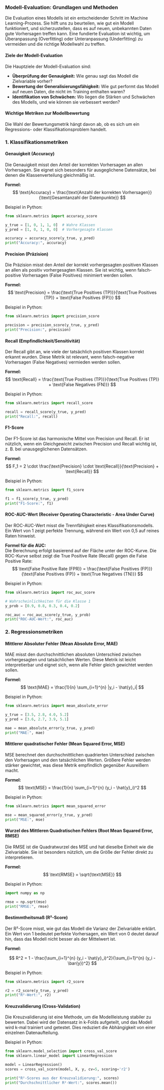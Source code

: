 ### **Modell-Evaluation: Grundlagen und Methoden**

Die Evaluation eines Modells ist ein entscheidender Schritt im Machine Learning-Prozess. Sie hilft uns zu beurteilen, wie gut ein Modell funktioniert, und sicherzustellen, dass es auf neuen, unbekannten Daten gute Vorhersagen treffen kann. Eine fundierte Evaluation ist wichtig, um Überanpassung (Overfitting) oder Unteranpassung (Underfitting) zu vermeiden und die richtige Modellwahl zu treffen.


#### **Ziele der Modell-Evaluation**

Die Hauptziele der Modell-Evaluation sind:
- **Überprüfung der Genauigkeit:** Wie genau sagt das Modell die Zielvariable vorher?  
- **Bewertung der Generalisierungsfähigkeit:** Wie gut performt das Modell auf neuen Daten, die nicht im Training enthalten waren?  
- **Identifikation von Schwächen:** Wo liegen die Stärken und Schwächen des Modells, und wie können sie verbessert werden?


#### **Wichtige Metriken zur Modellbewertung**

Die Wahl der Bewertungsmetrik hängt davon ab, ob es sich um ein Regressions- oder Klassifikationsproblem handelt.



### **1. Klassifikationsmetriken**

#### **Genauigkeit (Accuracy)**  
Die Genauigkeit misst den Anteil der korrekten Vorhersagen an allen Vorhersagen. Sie eignet sich besonders für ausgeglichene Datensätze, bei denen die Klassenverteilung gleichmäßig ist.

**Formel:**  
$$
\text{Accuracy} = \frac{\text{Anzahl der korrekten Vorhersagen}}{\text{Gesamtanzahl der Datenpunkte}}
$$

Beispiel in Python:
```python
from sklearn.metrics import accuracy_score

y_true = [1, 0, 1, 1, 0]  # Wahre Klassen
y_pred = [1, 0, 1, 0, 0]  # Vorhergesagte Klassen

accuracy = accuracy_score(y_true, y_pred)
print("Accuracy:", accuracy)
```



#### **Precision (Präzision)**  
Die Präzision misst den Anteil der korrekt vorhergesagten positiven Klassen an allen als positiv vorhergesagten Klassen. Sie ist wichtig, wenn falsch-positive Vorhersagen (False Positives) minimiert werden sollen.

**Formel:**  
$$
\text{Precision} = \frac{\text{True Positives (TP)}}{\text{True Positives (TP)} + \text{False Positives (FP)}}
$$

Beispiel in Python:
```python
from sklearn.metrics import precision_score

precision = precision_score(y_true, y_pred)
print("Precision:", precision)
```


#### **Recall (Empfindlichkeit/Sensitivität)**  
Der Recall gibt an, wie viele der tatsächlich positiven Klassen korrekt erkannt wurden. Diese Metrik ist relevant, wenn falsch-negative Vorhersagen (False Negatives) vermieden werden sollen.

**Formel:**  
$$
\text{Recall} = \frac{\text{True Positives (TP)}}{\text{True Positives (TP)} + \text{False Negatives (FN)}}
$$

Beispiel in Python:
```python
from sklearn.metrics import recall_score

recall = recall_score(y_true, y_pred)
print("Recall:", recall)
```


#### **F1-Score**  
Der F1-Score ist das harmonische Mittel von Precision und Recall. Er ist nützlich, wenn ein Gleichgewicht zwischen Precision und Recall wichtig ist, z. B. bei unausgeglichenen Datensätzen.

**Formel:**  
$$
F_1 = 2 \cdot \frac{\text{Precision} \cdot \text{Recall}}{\text{Precision} + \text{Recall}}
$$

Beispiel in Python:
```python
from sklearn.metrics import f1_score

f1 = f1_score(y_true, y_pred)
print("F1-Score:", f1)
```


#### **ROC-AUC-Wert (Receiver Operating Characteristic - Area Under Curve)**  
Der ROC-AUC-Wert misst die Trennfähigkeit eines Klassifikationsmodells. Ein Wert von 1 zeigt perfekte Trennung, während ein Wert von 0,5 auf reines Raten hinweist.

**Formel für die AUC:**  
Die Berechnung erfolgt basierend auf der Fläche unter der ROC-Kurve. Die ROC-Kurve selbst zeigt die True Positive Rate (Recall) gegen die False Positive Rate:
$$
\text{False Positive Rate (FPR)} = \frac{\text{False Positives (FP)}}{\text{False Positives (FP)} + \text{True Negatives (TN)}}
$$

Beispiel in Python:
```python
from sklearn.metrics import roc_auc_score

# Wahrscheinlichkeiten für die Klasse 1
y_prob = [0.9, 0.8, 0.3, 0.4, 0.2]

roc_auc = roc_auc_score(y_true, y_prob)
print("ROC-AUC-Wert:", roc_auc)
```

### **2. Regressionsmetriken**

#### **Mittlerer Absoluter Fehler (Mean Absolute Error, MAE)**  
MAE misst den durchschnittlichen absoluten Unterschied zwischen vorhergesagten und tatsächlichen Werten. Diese Metrik ist leicht interpretierbar und eignet sich, wenn alle Fehler gleich gewichtet werden sollen.

**Formel:**  
$$
\text{MAE} = \frac{1}{n} \sum_{i=1}^{n} |y_i - \hat{y}_i|
$$

Beispiel in Python:
```python
from sklearn.metrics import mean_absolute_error

y_true = [3.5, 2.8, 4.0, 5.2]
y_pred = [3.6, 2.7, 3.9, 5.1]

mae = mean_absolute_error(y_true, y_pred)
print("MAE:", mae)
```


#### **Mittlerer quadratischer Fehler (Mean Squared Error, MSE)**  
MSE berechnet den durchschnittlichen quadrierten Unterschied zwischen den Vorhersagen und den tatsächlichen Werten. Größere Fehler werden stärker gewichtet, was diese Metrik empfindlich gegenüber Ausreißern macht.

**Formel:**  
$$
\text{MSE} = \frac{1}{n} \sum_{i=1}^{n} (y_i - \hat{y}_i)^2
$$

Beispiel in Python:
```python
from sklearn.metrics import mean_squared_error

mse = mean_squared_error(y_true, y_pred)
print("MSE:", mse)
```


#### **Wurzel des Mittleren Quadratischen Fehlers (Root Mean Squared Error, RMSE)**  
Die RMSE ist die Quadratwurzel des MSE und hat dieselbe Einheit wie die Zielvariable. Sie ist besonders nützlich, um die Größe der Fehler direkt zu interpretieren.

**Formel:**  
$$
\text{RMSE} = \sqrt{\text{MSE}}
$$

Beispiel in Python:
```python
import numpy as np

rmse = np.sqrt(mse)
print("RMSE:", rmse)
```


#### **Bestimmtheitsmaß (R²-Score)**  
Der R²-Score misst, wie gut das Modell die Varianz der Zielvariable erklärt. Ein Wert von 1 bedeutet perfekte Vorhersagen, ein Wert von 0 deutet darauf hin, dass das Modell nicht besser als der Mittelwert ist.

**Formel:**  

$$
R^2 = 1 - \frac{\sum_{i=1}^{n} (y_i - \hat{y}_i)^2}{\sum_{i=1}^{n} (y_i - \bar{y})^2}
$$

Beispiel in Python:
```python
from sklearn.metrics import r2_score

r2 = r2_score(y_true, y_pred)
print("R²-Wert:", r2)
```


#### **Kreuzvalidierung (Cross-Validation)**

Die Kreuzvalidierung ist eine Methode, um die Modellleistung stabiler zu bewerten. Dabei wird der Datensatz in k-Folds aufgeteilt, und das Modell wird k-mal trainiert und getestet. Dies reduziert die Abhängigkeit von einer einzelnen Datenaufteilung.

Beispiel in Python:
```python
from sklearn.model_selection import cross_val_score
from sklearn.linear_model import LinearRegression

model = LinearRegression()
scores = cross_val_score(model, X, y, cv=5, scoring='r2')

print("R²-Scores aus der Kreuzvalidierung:", scores)
print("Durchschnittlicher R²-Wert:", scores.mean())
```


<!-- #### **Bias-Variance Tradeoff**

Ein zentrales Konzept in der Modell-Evaluation ist der **Bias-Variance Tradeoff**:
- **Bias (Verzerrung):** Wie gut das Modell die zugrunde liegende Beziehung erfasst. Ein Modell mit hohem Bias (z. B. eine zu einfache Annahme) führt zu Underfitting.
- **Variance (Varianz):** Wie stark das Modell auf Trainingsdaten spezialisiert ist. Ein Modell mit hoher Varianz führt zu Overfitting.

Die richtige Balance zwischen Bias und Varianz ist entscheidend für die Generalisierungsfähigkeit eines Modells. -->
